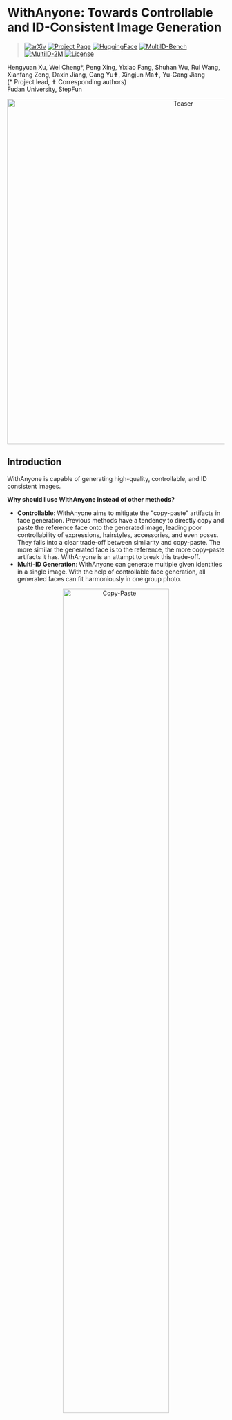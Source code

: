# WithAnyone: Towards Controllable and ID-Consistent Image Generation
<!-- badges -->
> [![arXiv](https://img.shields.io/badge/arXiv-coming_soon-b31b1b.svg)](https://arxiv.org/abs/)
[![Project Page](https://img.shields.io/badge/Project-Page-blue.svg)](https://doby-xu.github.io/WithAnyone/)
[![HuggingFace](https://img.shields.io/badge/HuggingFace-Model-yellow.svg)](https://huggingface.co/WithAnyone/WithAnyone)
[![MultiID-Bench](https://img.shields.io/badge/MultiID-Bench-Green.svg)](https://huggingface.co/datasets/WithAnyone/MultiID-Bench)
[![MultiID-2M](https://img.shields.io/badge/MultiID_2M-Dataset-Green.svg)](https://huggingface.co/datasets/WithAnyone/MultiID-2M)
[![License](https://img.shields.io/badge/License-flux-blue.svg)](https://huggingface.co/black-forest-labs/FLUX.1-dev/blob/main/LICENSE.md)
<!-- [![HuggingFace Spaces](https://img.shields.io/badge/HuggingFace-Spaces-blue.svg)](https://huggingface.co/spaces/black-forest-labs/WithAnyone) -->


Hengyuan Xu, Wei Cheng*, Peng Xing, Yixiao Fang, Shuhan Wu, Rui Wang, Xianfang Zeng, Daxin Jiang, Gang Yu✝, Xingjun Ma✝, Yu-Gang Jiang  
(* Project lead, ✝ Corresponding authors)  
Fudan University, StepFun

<!-- <p align="center">
  <a href="assets/teaser.pdf">
    <img src="assets/teaser.png" alt="Teaser" width="800"/>
  </a>
</p> -->

<p align="center">
  <a href="assets/withanyone.gif">
    <img src="assets/withanyone.gif" alt="Teaser" width="800"/>
  </a>
</p>

## Introduction

WithAnyone is capable of generating high-quality, controllable, and ID consistent images.





**Why should I use WithAnyone instead of other methods?**
- **Controllable**: WithAnyone aims to mitigate the "copy-paste" artifacts in face generation. Previous methods have a tendency to directly copy and paste the reference face onto the generated image, leading poor controllability of expressions, hairstyles, accessories, and even poses. They falls into a clear trade-off between similarity and copy-paste. The more similar the generated face is to the reference, the more copy-paste artifacts it has. WithAnyone is an attampt to break this trade-off. 
- **Multi-ID Generation**: WithAnyone can generate multiple given identities in a single image. With the help of controllable face generation, all generated faces can fit harmoniously in one group photo.


<div style="text-align:center; margin-top:12px;">
  <img src="assets/fidelity_vs_copypaste_v200_single.png" alt="Copy-Paste" style="width:70%; max-width:900px; height:auto; display:inline-block;">
</div>

<!-- <div style="display:flex; gap:10px; align-items:center;">
  <img src="assets/001.webp" alt="001" style="width:35%; height:auto;">
  <img src="assets/005.webp" alt="005" style="width:24%; height:auto;">
  <img src="assets/009.webp" alt="009" style="width:32%; height:auto;">
</div> -->




## Quick Start

### Model Zoo
| Model | Description | Download |
|-|-|-|
| WithAnyone 1.0 - FLUX.1 [dev] | Just use this one. | [HuggingFace](https://huggingface.co/WithAnyone/WithAnyone) |
| WithAnyone.K 0.1 - FLUX.1 Kontext [dev] | For t2i generation with FLUX.1 Kontext | [HuggingFace](https://huggingface.co/WithAnyone/WithAnyone) |
| WithAnyone.Ke 0.1 - FLUX.1 Kontext [dev] | For face-editing with FLUX.1 Kontext | [HuggingFace](https://huggingface.co/WithAnyone/WithAnyone) |

If you just want to try it out, please use the base model WithAnyone - FLUX.1 [dev]. The other models are for the following use cases:


<details>
<summary>WithAnyone.K</summary>
This is a preliminary version of WithAnyone with FLUX.1 Kontext. It can be used for text-to-image generation with multiple given identities. However, stability and quality are not as good as the base model. Please use it with caution. We are working on improving it.
</details>

<details>
<summary>WithAnyone.Ke</summary>
This is a face editing version of WithAnyone with FLUX.1 Kontext, leveraging the editing capabilities of FLUX.1 Kontext. Please use it with `gradio_edit.py` instead of `gradio_app.py`. It is still a preliminary version, and we are working on improving it.
</details>



### Requirements

Use `pip install -r requirements.txt` to install the necessary packages.

### Model Checkpoints

You can download the necessary model checkpoints in one of the two ways:

1. Directly run the inference scripts. The checkpoints will be downloaded automatically by the `hf_hub_download` function in the code to your `$HF_HOME` (default: `~/.cache/huggingface`).
2. Use `huggingface-cli download <repo name>` to download:
   - `black-forest-labs/FLUX.1-dev`
   - `xlabs-ai/xflux_text_encoders`
   - `openai/clip-vit-large-patch14`
   - `google/siglip-base-patch16-256-i18n`
   - `withanyone/withanyone`  
   Then run the inference scripts. You can download only the checkpoints you need to speed up setup and save disk space.  
   Example for `black-forest-labs/FLUX.1-dev`:
   - `huggingface-cli download black-forest-labs/FLUX.1-dev flux1-dev.safetensors`
   - `huggingface-cli download black-forest-labs/FLUX.1-dev ae.safetensors`  
   Ignore the text encoder in the `black-forest-labs/FLUX.1-dev` model repo (it is there for `diffusers` calls). All checkpoints together require about 37 GB of disk space.

❗ We DO NOT support auto-downloading the FLUX and VAE checkpoints yet. Please download them manually and ensure `ae.safetensors` and `flux1-dev.safetensors` are in the same directory.

After downloading, set the following arguments in the inference script to the local paths of the downloaded checkpoints:

```
--flux_path <path to flux1-dev.safetensors>
--clip_path <path to clip-vit-large-patch14>
--t5_path <path to xflux_text_encoders>
--siglip_path <path to siglip-base-patch16-256-i18n>
--ipa_path <path to withanyone>
```

<div style="color:#999; font-size:0.95em; margin-top:8px;">
We need to use the ArcFace model for face embedding. It will automatically be downloaded to `./models/`. However, there is an original bug. If you see an error like `assert 'detection' in self.models`, please manually move the model directory:
</div>
<pre style="color:#888; background:transparent; border:0; padding:0; margin-top:8px;">
mv models/antelopev2/ models/antelopev2_
mv models/antelopev2_/antelopev2/ models/antelopev2/
rm -rf models/antelopev2_, antelopev2.zip
</pre>

### Gradio Demo

The Gradio GUI demo is a good starting point to experiment with WithAnyone. Run it with:

```
python gradio_app.py --flux_path <path to flux1-dev directory> --ipa_path <path to withanyone directory> \
    --clip_path <path to clip-vit-large-patch14> \
    --t5_path <path to xflux_text_encoders> \
    --siglip_path <path to siglip-base-patch16-256-i18n> \
    --model_type "flux-dev" # or "flux-kontext" for WithAnyone.K
```



❗ WithAnyone requires face bounding boxes (bboxes). You should provide them to indicate where faces are. You can provide face bboxes in two ways:
1. Upload an example image with desired face locations in `Mask Configuration (Option 1: Automatic)`. The face bboxes will be extracted automatically, and faces will be generated in the same locations. Do not worry if the given image has a different resolution or aspect ratio; the face bboxes will be resized accordingly.
2. Input face bboxes directly in `Mask Configuration (Option 2: Manual)`. The format is `x1,y1,x2,y2` for each face, one per line.
3. <span style="color: #999;">(NOT recommended) leave both options empty, and the face bboxes will be randomly chosen from a pre-defined set. </span>

⭕ WithAnyone works well with LoRA. If you have any stylized LoRA checkpoints, use `--additional_lora_ckpt <path to lora checkpoint>` when launching the demo. The LoRA will be merged into the diffusion model. 
```
python gradio_app.py --flux_path <path to flux1-dev directory> --ipa_path <path to withanyone directory> \
    --additional_lora_ckpt <path to lora checkpoint> \
    --lora_scale 0.8 # adjust the weight as needed 
```

⭕ In `Advanced Options`, there is a slider controlling whether outputs are more "similar in spirit" or "similar in form" to the reference faces.  
- Move the slider to the right to preserve more details in the reference image (expression, makeup, accessories, hairstyle, etc.). Identity will also be better preserved.
- Move it to the left for more freedom and creativity. Stylization can be stronger, hair style and makeup can be changed.

<details>
<summary>How the slider works and some tips</summary>
The slider actually controlls the weight of SigLIP embedding and ArcFace embedding. The former preserves more mid-level semantic details, while the latter preserves more high-level identity information. 

SigLIP is a general image embedding model, capturing more than just faces, while ArcFace is a face-specific embedding model, capturing only identity information. 

When using high arcface weight (slider to the left), please add more description of the identity in the prompt, since arcface embedding may lose information like hairstyle, skin color, body build, age, etc. 
</details>

### Tips for Better Results
Be prepared for the first few runs as it may not be very satisfying. 

- Provide detailed prompts describing the identity. WithAnyone is "controllable", so it needs more information to be controlled. Here are something that might go wrong if not specified:
  - Skin color (generally the race is fine, but for asain descent, if not specified, it may generate darker skin tone);
  - Age (e.g., intead of "a man", try "a young man". If not specified, it may generate an older figure);
  - Body build;
  - Hairstyle;
  - Accessories (glasses, hats, earrings, etc.);
  - Makeup
- Use the slider to balance between "Resemblance in Spirit" and "Resemblance in Form" according to your needs. If you want to preserve more details in the reference image, move the slider to the right; if you want more freedom and creativity, move it to the left.
- Try it with LoRAs from community. They are usually fantastic.


## Batch Inference

You can use `infer_withanyone.py` for batch inference. The script supports generating multiple images with MultiID-Bench.

### Download MultiID-Bench

Download from HuggingFace (comming soon)

And convert the parquet file to a folder of images and a json file using `MultiID_Bench/parquet2bench.py`:

```
python MultiID_Bench/parquet2bench.py --parquet <path to parquet file> --output_dir <path to output directory>
``` 

You will get a folder with the following structure:

```
<output_dir>/
  ├── p1/untar
  ├── p2/untar
  ├── p3/
  ├── p1.json
  ├── p2.json
  └── p3.json
```

### Run Batch Inference

```
python infer_withanyone.py \
  --eval_json_path <path to MultiID-Bench subset json> \
  --data_root <path to MultiID-Bench subset images> \
  --save_path <path to save results>  \
  --use_matting True \ # set to True when siglip_weight > 0.0
  --siglip_weight 0.0 \ # Resemblance in Spirit vs Resemblance in Form, higher means more similar to reference
  --id_weight 1.0 \ # usually, set it to 1 - id_weight, higher means more controllable
  --t5_path <path to xflux_text_encoders> \
  --clip_path <path to clip-vit-large-patch14> \
  --ipa_path <path to withanyone> \
  --flux_path <path to flux1-dev> 

```
Where the data_root should be p1/untar, p2/untar, or p3/ depending on which subset you want to evaluate. The eval_json_path should be the corresponding json file converted from the parquet file.

## Acknowledge
We thank the following prior art for their excellent open source work: 
- [PuLID](https://github.com/ToTheBeginning/PuLID)
- [UNO](https://github.com/bytedance/UNO)
- [DreamO](https://github.com/bytedance/DreamO)
- [UMO](https://github.com/bytedance/UMO)

## Citation

If you find this project useful in your research, please consider citing:

```bibtex
```

## Coming Soon
- [x] Inference scripts
- [x] WithAnyone - FLUX.1 [dev] 
- [ ] WithAnyone - FLUX.1 Kontext [dev]
- [x] MultiID-Bench
- [x] MultiID-2M Part 1
- [ ] MultiID-2M Part 2
- [ ] WithAnyone - FLUX.1 Krea [dev]
- [ ] Training code
  
## License and Disclaimer

The WithAnyone model and dataset are released for non-commercial academic research use only. The model is provided under the FLUX.1 [dev] Non-Commercial License v1.1.1; any underlying base models remain subject to their original licenses and terms, which must be respected.

Users are responsible for ensuring that their use of the model and dataset complies with all applicable laws, regulations, and institutional policies. This project may be used for research and experimentation, but not for commercial exploitation or any activity that would violate legal or ethical standards.

This research aims to advance the field of generative AI. Users are free to create images using this tool, provided they comply with local laws and exercise responsible usage. The developers are not liable for any misuse of the tool by users.

By using this project you accept responsibility for your actions and agree to comply with the applicable license terms and legal requirements.